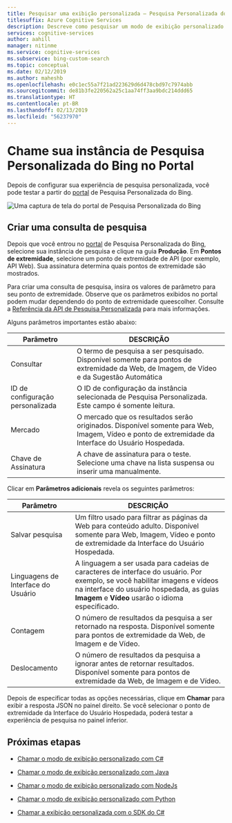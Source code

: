 ```yaml
---
title: Pesquisar uma exibição personalizada – Pesquisa Personalizada do Bing
titlesuffix: Azure Cognitive Services
description: Descreve como pesquisar um modo de exibição personalizado da Web.
services: cognitive-services
author: aahill
manager: nitinme
ms.service: cognitive-services
ms.subservice: bing-custom-search
ms.topic: conceptual
ms.date: 02/12/2019
ms.author: maheshb
ms.openlocfilehash: e0c1ec55a7f21ad223629d6d478cbd97c7974abb
ms.sourcegitcommit: de81b3fe220562a25c1aa74ff3aa9bdc214ddd65
ms.translationtype: HT
ms.contentlocale: pt-BR
ms.lasthandoff: 02/13/2019
ms.locfileid: "56237970"
---
```

# <a name="call-your-bing-custom-search-instance-from-the-portal"></a>Chame sua instância de Pesquisa Personalizada do Bing no Portal

Depois de configurar sua experiência de pesquisa personalizada, você pode testar a partir do [portal](https://customsearch.ai) de Pesquisa Personalizada do Bing. 

![Uma captura de tela do portal de Pesquisa Personalizada do Bing](media/portal-search-screen.png)
## <a name="create-a-search-query"></a>Criar uma consulta de pesquisa 

Depois que você entrou no [portal](https://customsearch.ai) de Pesquisa Personalizada do Bing, selecione sua instância de pesquisa e clique na guia **Produção**. Em **Pontos de extremidade**, selecione um ponto de extremidade de API (por exemplo, API Web). Sua assinatura determina quais pontos de extremidade são mostrados.

Para criar uma consulta de pesquisa, insira os valores de parâmetro para seu ponto de extremidade. Observe que os parâmetros exibidos no portal podem mudar dependendo do ponto de extremidade queescolher. Consulte a [Referência da API de Pesquisa Personalizada](https://docs.microsoft.com/rest/api/cognitiveservices/bing-custom-search-api-v7-reference#query-parameters) para mais informações. 

Alguns parâmetros importantes estão abaixo:


|Parâmetro  |DESCRIÇÃO  |
|---------|---------|
|Consultar     | O termo de pesquisa a ser pesquisado. Disponível somente para pontos de extremidade da Web, de Imagem, de Vídeo e da Sugestão Automática |
|ID de configuração personalizada | O ID de configuração da instância selecionada de Pesquisa Personalizada. Este campo é somente leitura. |
|Mercado     | O mercado que os resultados serão originados. Disponível somente para Web, Imagem, Vídeo e ponto de extremidade da Interface do Usuário Hospedada.        |
|Chave de Assinatura | A chave de assinatura para o teste. Selecione uma chave na lista suspensa ou inserir uma manualmente.          |

Clicar em **Parâmetros adicionais** revela os seguintes parâmetros:  

|Parâmetro  |DESCRIÇÃO  |
|---------|---------|
|Salvar pesquisa     | Um filtro usado para filtrar as páginas da Web para conteúdo adulto. Disponível somente para Web, Imagem, Vídeo e ponto de extremidade da Interface do Usuário Hospedada.        |
|Linguagens de Interface do Usuário    | A linguagem a ser usada para cadeias de caracteres de interface do usuário. Por exemplo, se você habilitar imagens e vídeos na interface do usuário hospedada, as guias **Imagem** e **Vídeo** usarão o idioma especificado.        |
|Contagem     | O número de resultados da pesquisa a ser retornado na resposta. Disponível somente para pontos de extremidade da Web, de Imagem e de Vídeo.         |
|Deslocamento    | O número de resultados da pesquisa a ignorar antes de retornar resultados. Disponível somente para pontos de extremidade da Web, de Imagem e de Vídeo.        |
    
Depois de especificar todas as opções necessárias, clique em **Chamar** para exibir a resposta JSON no painel direito. Se você selecionar o ponto de extremidade da Interface do Usuário Hospedada, poderá testar a experiência de pesquisa no painel inferior.

## <a name="next-steps"></a>Próximas etapas

- [Chamar o modo de exibição personalizado com C#](./call-endpoint-csharp.md)
- [Chamar o modo de exibição personalizado com Java](./call-endpoint-java.md)
- [Chamar o modo de exibição personalizado com NodeJs](./call-endpoint-nodejs.md)
- [Chamar o modo de exibição personalizado com Python](./call-endpoint-python.md)

- [Chamar a exibição personalizada com o SDK do C#](./sdk-csharp-quick-start.md)
